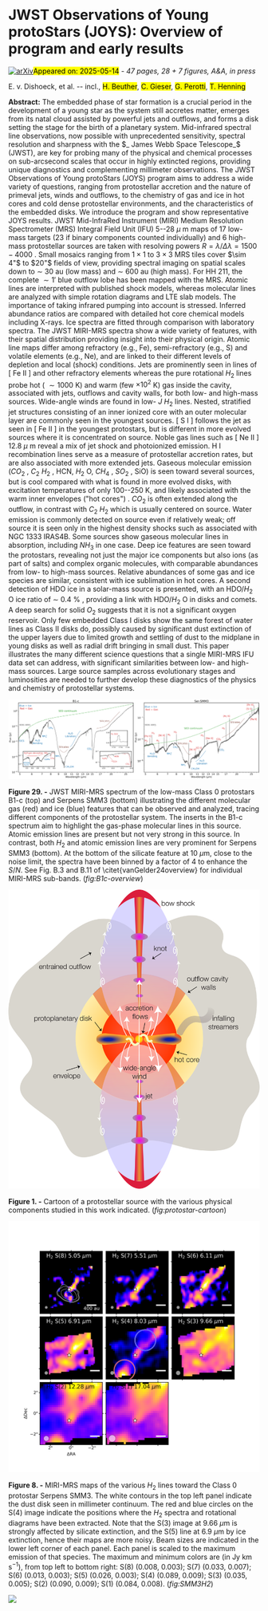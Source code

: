 <div class="macros" style="visibility:hidden;">
$\newcommand{\ensuremath}{}$
$\newcommand{\xspace}{}$
$\newcommand{\object}[1]{\texttt{#1}}$
$\newcommand{\farcs}{{.}''}$
$\newcommand{\farcm}{{.}'}$
$\newcommand{\arcsec}{''}$
$\newcommand{\arcmin}{'}$
$\newcommand{\ion}[2]{#1#2}$
$\newcommand{\textsc}[1]{\textrm{#1}}$
$\newcommand{\hl}[1]{\textrm{#1}}$
$\newcommand{\footnote}[1]{}$
$\newcommand{\arraystretch}{1.2}$
$\newcommand{\arraystretch}{1.0}$</div>



<div id="title">

# JWST Observations of Young protoStars (JOYS): Overview of program and early results

</div>
<div id="comments">

[![arXiv](https://img.shields.io/badge/arXiv-2505.08002-b31b1b.svg)](https://arxiv.org/abs/2505.08002)<mark>Appeared on: 2025-05-14</mark> -  _47 pages, 28 + 7 figures, A&A, in press_

</div>
<div id="authors">

E. v. Dishoeck, et al. -- incl., <mark>H. Beuther</mark>, <mark>C. Gieser</mark>, <mark>G. Perotti</mark>, <mark>T. Henning</mark>

</div>
<div id="abstract">

**Abstract:** The embedded phase of star formation is a crucial period in the    development of a young star as the system still accretes matter,    emerges from its natal cloud assisted by powerful jets and    outflows, and forms a disk setting the stage for the birth of a    planetary system. Mid-infrared spectral line observations, now    possible with unprecedented sensitivity, spectral resolution and    sharpness with the $_ James Webb Space Telescope_$ (JWST), are    key for probing many of the physical and chemical processes on    sub-arcsecond scales that occur in highly extincted regions,    providing unique diagnostics and complementing millimeter    observations. The JWST Observations of Young protoStars (JOYS) program aims to    address a wide variety of questions, ranging from protostellar    accretion and the nature of primeval jets, winds and outflows, to    the chemistry of gas and ice in hot cores and cold dense    protostellar environments, and the characteristics of the embedded    disks. We introduce the program and show representative JOYS    results. JWST Mid-InfraRed Instrument (MIRI) Medium Resolution Spectrometer    (MRS) Integral Field Unit (IFU) 5--28 $\mu$ m maps of 17 low-mass    targets (23 if binary components counted individually) and 6    high-mass protostellar sources are taken with resolving powers $R=\lambda/\Delta \lambda=1500-4000$ . Small mosaics ranging from $1\times 1$ to $3\times 3$ MRS tiles cover $\sim 4"$ to $20"$ fields of view, providing spectral imaging on spatial scales down    to $\sim$ 30 au (low mass) and $\sim$ 600 au (high mass). For HH    211, the complete $\sim 1'$ blue outflow lobe has been mapped with    the MRS.  Atomic lines are interpreted with published shock    models, whereas molecular lines are analyzed with simple rotation    diagrams and LTE slab models. The importance of taking infrared    pumping into account is stressed. Inferred abundance ratios are    compared with detailed hot core chemical models including    X-rays. Ice spectra are fitted through comparison with laboratory    spectra. The JWST MIRI-MRS spectra show a wide variety of features, with    their spatial distribution providing insight into their physical    origin. Atomic line maps differ among refractory (e.g., Fe),      semi-refractory (e.g., S) and volatile elements (e.g., Ne), and      are linked to their different levels of depletion and local      (shock) conditions. Jets are prominently seen in lines of [ Fe    II ] and other refractory elements whereas the pure rotational    $H_2$ lines probe hot ( $\sim 1000$ K) and warm (few $\times 10^2$ K) gas inside the cavity, associated with jets, outflows and    cavity walls, for both low- and high-mass sources.  Wide-angle    winds are found in low- $J$ $H_2$ lines. Nested, stratified jet    structures consisting of an inner ionized core with an outer    molecular layer are commonly seen in the youngest sources. [ S      I ] follows the jet as seen in [ Fe II ] in the youngest      protostars, but is different in more evolved sources where it is      concentrated on source.  Noble gas lines such as [ Ne II ] 12.8 $\mu$ m reveal a mix of jet shock and photoionized emission.  H I    recombination lines serve as a measure of protostellar accretion    rates, but are also associated with more extended jets. Gaseous    molecular emission ($CO_2$ , $C_2$ $H_2$ , HCN, $H_2$ O, $CH_4$ ,    $SO_2$ , SiO) is seen toward several sources, but is cool compared    with what is found in more evolved disks, with excitation    temperatures of only 100--250 K, and likely associated with the    warm inner envelopes ("hot cores") . $CO_2$ is often extended    along the outflow, in contrast with $C_2$ $H_2$ which is usually    centered on source. Water emission is commonly detected on source    even if relatively weak; off source it is seen only in the highest    density shocks such as associated with NGC 1333 IRAS4B. Some    sources show gaseous molecular lines in absorption, including    $NH_3$ in one case. Deep ice features are seen toward the    protostars, revealing not just the major ice components but also    ions (as part of salts) and complex organic molecules, with    comparable abundances from low- to high-mass sources. Relative    abundances of some gas and ice species are similar, consistent    with ice sublimation in hot cores. A second detection of HDO ice    in a solar-mass source is presented, with an HDO/$H_2$ O ice ratio    of $\sim$ 0.4 \% , providing a link with HDO/$H_2$ O in disks and    comets. A deep search for solid $O_2$ suggests that it is not a    significant oxygen reservoir. Only few embedded Class I disks show    the same forest of water lines as Class II disks do, possibly    caused by significant dust extinction of the upper layers due    to limited growth and settling of dust to the midplane in young    disks as well as radial drift bringing in small dust. This paper illustrates the many different science questions that a    single MIRI-MRS IFU data set can address, with significant    similarities between low- and high-mass sources. Large source    samples across evolutionary stages and luminosities are needed to    further develop these diagnostics of the physics and chemistry of    protostellar systems.

</div>

<div id="div_fig1">

<img src="tmp_2505.08002/./JOYS_Fig2a.png" alt="Fig29.1" width="50%"/><img src="tmp_2505.08002/./JOYS_Fig2b.png" alt="Fig29.2" width="50%"/>

**Figure 29. -** JWST MIRI-MRS spectrum of the low-mass Class 0 protostars
  B1-c (top) and Serpens SMM3 (bottom) illustrating the different
  molecular gas (red) and ice (blue) features that can be observed and
  analyzed, tracing different components of the protostellar
  system. The inserts in the B1-c spectrum aim to highlight the
  gas-phase molecular lines in this source. Atomic emission lines are
  present but not very strong in this source. In
  contrast, both $H_2$ and atomic emission lines are very prominent
  for Serpens SMM3 (bottom). At the bottom of the silicate feature at
  10 $\mu$m, close to the noise limit, the spectra have been binned by
  a factor of 4 to enhance the $S/N$. See Fig. B.3 and B.11 of
  \citet{vanGelder24overview} for individual MIRI-MRS sub-bands. (*fig:B1c-overview*)

</div>
<div id="div_fig2">

<img src="tmp_2505.08002/./JOYS_Fig1.png" alt="Fig1" width="100%"/>

**Figure 1. -** Cartoon of a protostellar source with the various physical
  components studied in this work indicated. (*fig:protostar-cartoon*)

</div>
<div id="div_fig3">

<img src="tmp_2505.08002/./JOYS_Fig10.png" alt="Fig8" width="100%"/>

**Figure 8. -** MIRI-MRS maps of the various $H_2$ lines toward the Class 0
  protostar Serpens SMM3. The white contours in the top left panel
  indicate the dust disk seen in millimeter continuum. The red and
  blue circles on the S(4) image indicate the positions where the
  $H_2$ spectra and rotational diagrams have been extracted. Note that
  the S(3) image at 9.66 $\mu$m is strongly affected by silicate
  extinction, and the S(5) line at 6.9 $\mu$m by ice extinction, hence
  their maps are more noisy. Beam sizes are indicated in the lower
  left corner of each panel. Each panel is scaled to the maximum
  emission of that species. The maximum and minimum colors are (in Jy
  km s$^{-1}$), from top left to bottom right: S(8) (0.008, 0.003);
  S(7) (0.033, 0.007); S(6) (0.013, 0.003); S(5) (0.026, 0.003); S(4)
  (0.089, 0.009); S(3) (0.035, 0.005); S(2) (0.090, 0.009); S(1)
  (0.084, 0.008).  (*fig:SMM3H2*)

</div><div id="qrcode"><img src=https://api.qrserver.com/v1/create-qr-code/?size=100x100&data="https://arxiv.org/abs/2505.08002"></div>